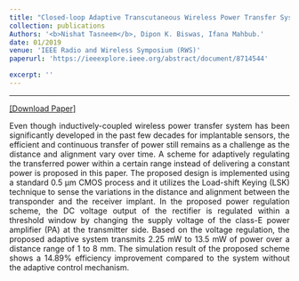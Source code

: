 ```yaml
---
title: "Closed-loop Adaptive Transcutaneous Wireless Power Transfer System for Implantable Sensors"
collection: publications
Authors: '<b>Nishat Tasneem</b>, Dipon K. Biswas, Ifana Mahbub.'
date: 01/2019
venue: 'IEEE Radio and Wireless Symposium (RWS)'
paperurl: 'https://ieeexplore.ieee.org/abstract/document/8714544'

excerpt: ''
---
```

---
<a href='https://ieeexplore.ieee.org/abstract/document/8714544' target="_blank">[Download Paper]</a>

<p align="justify">
Even though inductively-coupled wireless power transfer system has been significantly developed in the past few decades for implantable sensors, the efficient and continuous transfer of power still remains as a challenge as the distance and alignment vary over time. A scheme for adaptively regulating the transferred power within a certain range instead of delivering a constant power is proposed in this paper. The proposed design is implemented using a standard 0.5 μm CMOS process and it utilizes the Load-shift Keying (LSK) technique to sense the variations in the distance and alignment between the transponder and the receiver implant. In the proposed power regulation scheme, the DC voltage output of the rectifier is regulated within a threshold window by changing the supply voltage of the class-E power amplifier (PA) at the transmitter side. Based on the voltage regulation, the proposed adaptive system transmits 2.25 mW to 13.5 mW of power over a distance range of 1 to 8 mm. The simulation result of the proposed scheme shows a 14.89% efficiency improvement compared to the system without the adaptive control mechanism.

</p>
